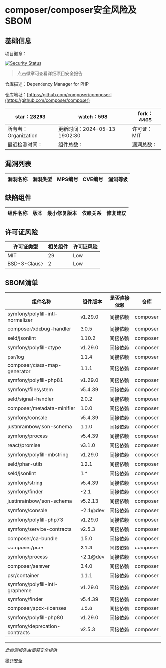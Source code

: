 # composer/composer安全风险及SBOM

## 基础信息

项目徽章：

[![Security Status](https://www.murphysec.com/platform3/v31/badge/1790817739847168000.svg)](https://www.murphysec.com/console/report/1691879488088727552/1790817739847168000)

> 点击徽章可查看详细项目安全报告

仓库描述：Dependency Manager for PHP

仓库地址：[https://github.com/composer/composer](https://github.com/composer/composer)

| star：28293 | watch：598 | fork：4465 |
| ----------- | -------------- | ------------ |
| 所有者：Organization | 更新时间：2024-05-13 19:02:30 | 许可证：MIT |
| 最近检测时间： | 组件总数： | 漏洞总数： |




## 漏洞列表

| 漏洞名称 | 漏洞类型 | MPS编号 | CVE编号 | 漏洞等级 |
| ------- | ------ | ------- | ------ | ----- |





## 缺陷组件

| 组件名称 | 版本 | 最小修复版本 | 依赖关系 | 修复建议 |
| -------- | ---- | ------------ | -------- | -------- |





## 许可证风险

| 许可证类型 | 相关组件 | 许可证风险 |
| ---------- | -------- | ---------- |
|MIT|29|Low|
|BSD-3-Clause|2|Low|




## SBOM清单

| 组件名称 | 组件版本 | 是否直接依赖 | 仓库 |
| -------- | -------- | ------------ | ---- |
|symfony/polyfill-intl-normalizer|v1.29.0|间接依赖|composer|
|composer/xdebug-handler|3.0.5|间接依赖|composer|
|seld/jsonlint|1.10.2|间接依赖|composer|
|symfony/polyfill-ctype|v1.29.0|间接依赖|composer|
|psr/log|1.1.4|间接依赖|composer|
|composer/class-map-generator|1.1.1|间接依赖|composer|
|symfony/polyfill-php81|v1.29.0|间接依赖|composer|
|symfony/filesystem|v5.4.39|间接依赖|composer|
|seld/signal-handler|2.0.2|间接依赖|composer|
|composer/metadata-minifier|1.0.0|间接依赖|composer|
|symfony/console|v5.4.39|间接依赖|composer|
|justinrainbow/json-schema|1.1.0|间接依赖|composer|
|symfony/process|v5.4.39|间接依赖|composer|
|react/promise|v3.1.0|间接依赖|composer|
|symfony/polyfill-mbstring|v1.29.0|间接依赖|composer|
|seld/phar-utils|1.2.1|间接依赖|composer|
|seld/jsonlint|1.*|间接依赖|composer|
|symfony/string|v5.4.39|间接依赖|composer|
|symfony/finder|~2.1|间接依赖|composer|
|justinrainbow/json-schema|v5.2.13|间接依赖|composer|
|symfony/console|~2.1@dev|间接依赖|composer|
|symfony/polyfill-php73|v1.29.0|间接依赖|composer|
|symfony/service-contracts|v2.5.3|间接依赖|composer|
|composer/ca-bundle|1.5.0|间接依赖|composer|
|composer/pcre|2.1.3|间接依赖|composer|
|symfony/process|~2.1@dev|间接依赖|composer|
|composer/semver|3.4.0|间接依赖|composer|
|psr/container|1.1.1|间接依赖|composer|
|symfony/polyfill-intl-grapheme|v1.29.0|间接依赖|composer|
|symfony/finder|v5.4.39|间接依赖|composer|
|composer/spdx-licenses|1.5.8|间接依赖|composer|
|symfony/polyfill-php80|v1.29.0|间接依赖|composer|
|symfony/deprecation-contracts|v2.5.3|间接依赖|composer|


------

*此检测报告由墨菲安全提供*

[墨菲安全](www.murphysec.com)